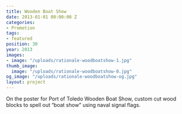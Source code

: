 ```yaml
---
title: Wooden Boat Show
date: 2013-01-01 00:00:00 Z
categories:
- Promotion
tags:
- featured
position: 30
year: 2013
images:
- image: "/uploads/rationale-woodboatshow-1.jpg"
thumb_image:
  image: "/uploads/rationale-woodboatshow-0.jpg"
og_image: "/uploads/rationale-woodboatshow-og.jpg"
layout: project
---
```


On the poster for Port of Toledo Wooden Boat Show, custom cut wood blocks to spell out “boat show” using naval signal flags.